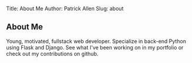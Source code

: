 Title: About Me
Author: Patrick Allen
Slug: about

## About Me
Young, motivated, fullstack web developer.
Specialize in back-end Python using Flask and Django.
See what I've been working on in my portfolio
or check out my contributions on github.
